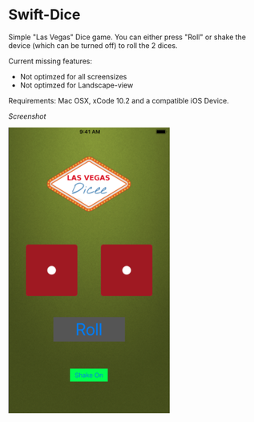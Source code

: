 # Swift-Dice
Simple "Las Vegas" Dice game. 
You can either press "Roll" or shake the device (which can be turned off) to roll the 2 dices. 

Current missing features:

- Not optimzed for all screensizes
- Not optimzed for Landscape-view

Requirements: Mac OSX, xCode 10.2 and a compatible iOS Device.

*Screenshot*

![test](./dicegamepicture.png)

